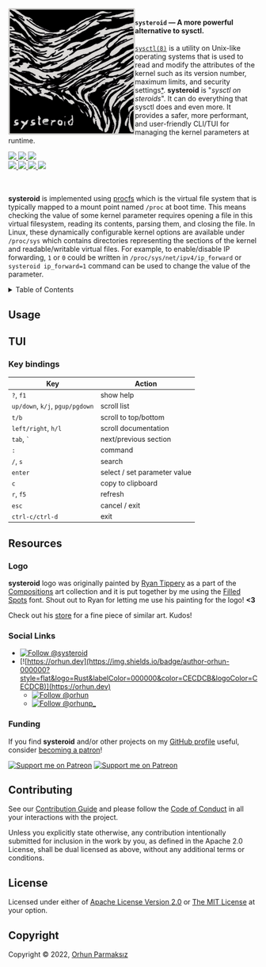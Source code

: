<a href="https://github.com/orhun/systeroid">
    <img align="left" src="img/systeroid-logo.jpg" width="256">
</a>

#### **`systeroid`** — A more powerful alternative to sysctl.

[`sysctl(8)`](https://man7.org/linux/man-pages/man8/sysctl.8.html) is a utility on Unix-like operating systems that is used to read and modify the attributes of the kernel such as its version number, maximum limits, and security settings[\*](https://en.wikipedia.org/wiki/Sysctl). **systeroid** is "_sysctl on steroids_". It can do everything that sysctl does and even more. It provides a safer, more performant, and user-friendly CLI/TUI for managing the kernel parameters at runtime.

<a href="https://github.com/orhun/systeroid/releases">
    <img src="https://img.shields.io/github/v/release/orhun/git-cliff?style=flat&logo=GitHub%20Actions&labelColor=000000&color=CECDCB&logoColor=CECDCB">
</a>
<a href="https://crates.io/crates/git-cliff/">
    <img src="https://img.shields.io/crates/v/git-cliff?style=flat&logo=Rust&labelColor=000000&color=CECDCB&logoColor=CECDCB">
</a>
<a href="https://codecov.io/gh/orhun/systeroid">
    <img src="https://img.shields.io/codecov/c/gh/orhun/systeroid?style=flat&logo=Codecov&labelColor=000000&color=CECDCB&logoColor=CECDCB">
</a>
<br>
<a href="https://github.com/orhun/systeroid/actions?query=workflow%3A%22Continuous+Integration%22">
    <img src="https://img.shields.io/github/workflow/status/orhun/systeroid/Continuous%20Integration?style=flat&logo=GitHub%20Actions&label=build&labelColor=000000&color=CECDCB&logoColor=CECDCB">
</a>
<a href="https://github.com/orhun/systeroid/actions?query=workflow%3A%22Continuous+Deployment%22">
    <img src="https://img.shields.io/github/workflow/status/orhun/git-cliff/Continuous%20Deployment?style=flat&logo=GitHub%20Actions&label=deploy&labelColor=000000&color=CECDCB&logoColor=CECDCB">
</a>
<a href="https://hub.docker.com/r/orhunp/git-cliff">
    <img src="https://img.shields.io/docker/cloud/build/orhunp/git-cliff?style=flat&logo=Docker&label=docker&labelColor=000000&color=CECDCB&logoColor=CECDCB">
</a>
<a href="https://docs.rs/git-cliff-core/">
    <img src="https://img.shields.io/docsrs/git-cliff-core?style=flat&logo=Rust&labelColor=000000&color=CECDCB&logoColor=CECDCB">
</a>
<br>
<br>
<br>

**systeroid** is implemented using [procfs](https://en.wikipedia.org/wiki/Procfs) which is the virtual file system that is typically mapped to a mount point named `/proc` at boot time. This means checking the value of some kernel parameter requires opening a file in this virtual filesystem, reading its contents, parsing them, and closing the file. In Linux, these dynamically configurable kernel options are available under `/proc/sys` which contains directories representing the sections of the kernel and readable/writable virtual files. For example, to enable/disable IP forwarding, `1` or `0` could be written in `/proc/sys/net/ipv4/ip_forward` or `systeroid ip_forward=1` command can be used to change the value of the parameter.

<details>
  <summary>Table of Contents</summary>

- [Usage](#usage)
- [TUI](#tui)
  - [Key bindings](#key-bindings)
- [Resources](#resources)
  - [Logo](#logo)
  - [Social Links](#social-links)
  - [Funding](#funding)
- [Contributing](#contributing)
- [License](#license)
- [Copyright](#copyright)

</details>

## Usage

## TUI

### Key bindings

| Key                             	| Action                       	|
|---------------------------------	|------------------------------	|
| `?`, `f1`                       	| show help                    	|
| `up/down`, `k/j`, `pgup/pgdown` 	| scroll list                  	|
| `t/b`                           	| scroll to top/bottom         	|
| `left/right`, `h/l`             	| scroll documentation         	|
| `tab`, `` ` ``                  	| next/previous section        	|
| `:`                             	| command                      	|
| `/`, `s`                        	| search                       	|
| `enter`                         	| select / set parameter value 	|
| `c`                             	| copy to clipboard            	|
| `r`, `f5`                       	| refresh                      	|
| `esc`                           	| cancel / exit                	|
| `ctrl-c/ctrl-d`                 	| exit                         	|

## Resources

### Logo

**systeroid** logo was originally painted by [Ryan Tippery](https://www.ryantippery.com/about) as a part of the [Compositions](https://www.ryantippery.com/compositions/) art collection and it is put together by me using the [Filled Spots](https://www.fontspace.com/filled-spots-font-f30755) font. Shout out to Ryan for letting me use his painting for the logo! **<3**

Check out his [store](https://www.ryantippery.com/store) for a fine piece of similar art. Kudos!

### Social Links

* [![Follow @systeroid](https://img.shields.io/twitter/follow/systeroid?style=flat&&logo=twitter&labelColor=000000&color=CECDCB&logoColor=CECDCB)](https://twitter.com/systeroid)
* [![https://orhun.dev](https://img.shields.io/badge/author-orhun-000000?style=flat&logo=Rust&labelColor=000000&color=CECDCB&logoColor=CECDCB)](https://orhun.dev)
  * [![Follow @orhun](https://img.shields.io/github/followers/orhun?label=follow%20%40orhun&style=flat&logo=GitHub&labelColor=000000&color=CECDCB&logoColor=CECDCB)](https://github.com/orhun)
  * [![Follow @orhunp_](https://img.shields.io/twitter/follow/orhunp_?style=flat&logo=twitter&labelColor=000000&color=CECDCB&logoColor=CECDCB)](https://twitter.com/orhunp_)

### Funding

If you find **systeroid** and/or other projects on my [GitHub profile](https://github.com/orhun/) useful, consider [becoming a patron](https://www.patreon.com/join/orhunp)!

[![Support me on Patreon](https://img.shields.io/endpoint.svg?url=https%3A%2F%2Fshieldsio-patreon.vercel.app%2Fapi%3Fusername%3Dorhunp%26type%3Dpatrons&style=flat&logo=Patreon&labelColor=000000&color=CECDCB&logoColor=CECDCB)](https://patreon.com/join/orhunp)
[![Support me on Patreon](https://img.shields.io/endpoint.svg?url=https%3A%2F%2Fshieldsio-patreon.vercel.app%2Fapi%3Fusername%3Dorhunp%26type%3Dpledges&style=flat&logo=Patreon&labelColor=000000&color=CECDCB&logoColor=CECDCB&label=)](https://patreon.com/join/orhunp)

## Contributing

See our [Contribution Guide](./CONTRIBUTING.md) and please follow the [Code of Conduct](./CODE_OF_CONDUCT.md) in all your interactions with the project.

Unless you explicitly state otherwise, any contribution intentionally submitted for inclusion in the work by you, as defined in the Apache 2.0 License, shall be dual licensed as above, without any additional terms or conditions.

## License

Licensed under either of [Apache License Version 2.0](http://www.apache.org/licenses/LICENSE-2.0) or [The MIT License](http://opensource.org/licenses/MIT) at your option.

## Copyright

Copyright © 2022, [Orhun Parmaksız](mailto:orhunparmaksiz@gmail.com)
